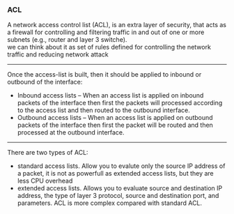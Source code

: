 ### ACL
A network access control list (ACL), is an extra layer of security, that acts as a firewall for controlling and filtering traffic in and out of one or more subnets (e.g., router and layer 3 switche).<br>
we can think about it as set of rules defined for controlling the network traffic and reducing network attack<br>

---

Once the access-list is built, then it should be applied to inbound or outbound of the interface:

* Inbound access lists – When an access list is applied on inbound packets of the interface then first the packets will processed according to the access list and then routed to the outbound interface.
* Outbound access lists – When an access list is applied on outbound packets of the interface then first the packet will be routed and then processed at the outbound interface.


---
There are two types of ACL:
* standard access lists. Allow you to evalute only the source IP address of a packet, it is not as powerfull as extended access lists, but they are less CPU overhead
* extended access lists. Allows you to evaluate source and destination IP address, the type of layer 3 protocol, source and destination port, and parameters. ACL is more complex compared with standard ACL.